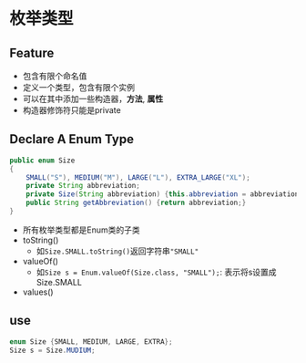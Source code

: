 # 枚举类型


## Feature

- 包含有限个命名值
- 定义一个类型，包含有限个实例
- 可以在其中添加一些构造器，**方法**, **属性**
- 构造器修饰符只能是private

## Declare A Enum Type

```java
public enum Size
{
    SMALL("S"), MEDIUM("M"), LARGE("L"), EXTRA_LARGE("XL");
    private String abbreviation;
    private Size(String abbreviation) {this.abbreviation = abbreviation;}
    public String getAbbreviation() {return abbreviation;}
}
```

- 所有枚举类型都是Enum类的子类
- toString()
  - 如`Size.SMALL.toString()`返回字符串`"SMALL"`
- valueOf()
  - 如`Size s = Enum.valueOf(Size.class, "SMALL");`: 表示将s设置成Size.SMALL
- values()

## use

```java
enum Size {SMALL, MEDIUM, LARGE, EXTRA};
Size s = Size.MUDIUM;
```